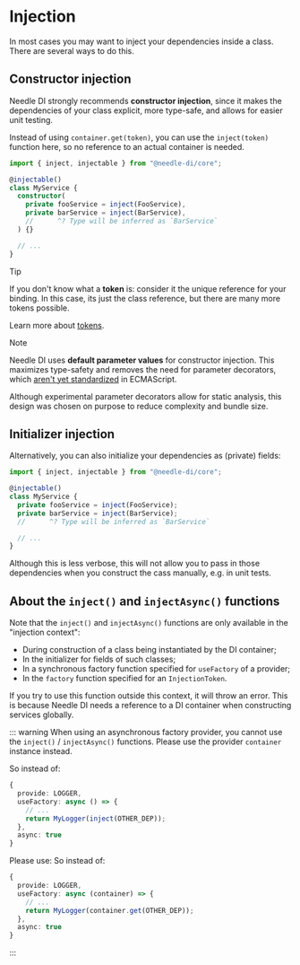 
# Injection

In most cases you may want to inject your dependencies inside a class.
There are several ways to do this.

## Constructor injection

Needle DI strongly recommends **constructor injection**, since it makes the dependencies
of your class explicit, more type-safe, and allows for easier unit testing.

Instead of using `container.get(token)`, you can use the `inject(token)` function here,
so no reference to an actual container is needed.

```typescript
import { inject, injectable } from "@needle-di/core";

@injectable()
class MyService {
  constructor(
    private fooService = inject(FooService),
    private barService = inject(BarService),
    //      ^? Type will be inferred as `BarService`
  ) {}

  // ...
}
```

> [!TIP]
> If you don't know what a **token** is: consider it the unique reference for your binding. In this case, its just the
> class reference, but there are many more tokens possible.
>
> Learn more about [tokens](./tokens).

> [!NOTE]
> Needle DI uses **default parameter values** for constructor injection. This maximizes type-safety and removes the need
> for parameter decorators, which [aren't yet standardized][parameter decorators] in ECMAScript.
>
> Although experimental parameter decorators allow for static analysis,
> this design was chosen on purpose to reduce complexity and bundle size.

## Initializer injection

Alternatively, you can also initialize your dependencies as (private) fields:

```typescript
import { inject, injectable } from "@needle-di/core";

@injectable()
class MyService {
  private fooService = inject(FooService);
  private barService = inject(BarService);
  //      ^? Type will be inferred as `BarService`

  // ...
}
```
Although this is less verbose, this will not allow you to pass in those dependencies when you construct the cass manually, e.g. in unit tests.

## About the `inject()` and `injectAsync()` functions

Note that the `inject()` and `injectAsync()` functions are only available in the "injection context":

- During construction of a class being instantiated by the DI container;
- In the initializer for fields of such classes;
- In a synchronous factory function specified for `useFactory` of a provider;
- In the `factory` function specified for an `InjectionToken`.

If you try to use this function outside this context, it will throw
an error. This is because Needle DI needs a reference to a DI container when
constructing services globally.

::: warning
When using an asynchronous factory provider, you cannot use the `inject()` / `injectAsync()`
functions. Please use the provider `container` instance instead.

So instead of:
```ts
{
  provide: LOGGER,
  useFactory: async () => {
    // ...
    return MyLogger(inject(OTHER_DEP));
  },
  async: true
}
```
Please use:
So instead of:
```ts
{
  provide: LOGGER,
  useFactory: async (container) => {
    // ...
    return MyLogger(container.get(OTHER_DEP));
  },
  async: true
}
```
:::

[parameter decorators]: https://github.com/tc39/proposal-class-method-parameter-decorators
